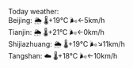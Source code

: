 Today weather:  
Beijing: 🌦 🌡️+19°C 🌬️←5km/h  
Tianjin: 🌦 🌡️+21°C 🌬️←0km/h  
Shijiazhuang: 🌦 🌡️+19°C 🌬️↘11km/h  
Tangshan: ☁️ 🌡️+18°C 🌬️←10km/h  
